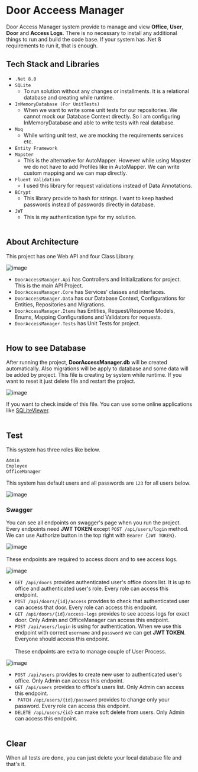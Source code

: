 # **Door Acceess Manager**
Door Access Manager system provide to manage and view **Office**, **User**, **Door** and **Access Logs**. There is no necessary to install any additional things to run and build the code base. If your system has .Net 8 requirements to run it, that is enough.

## **Tech Stack and Libraries**
- ```.Net 8.0```
- ```SQLite```
  - To run solution without any changes or installments. It is a relational database and creating while runtime.
- ```InMemoryDatabase (For UnitTests)```
  - When we want to write some unit tests for our repositories. We cannot mock our Database Context directly. So I am configuring InMemoryDatabase and able to write tests with real database.
- ```Moq```
  - While writing unit test, we are mocking the requirements services etc.
- ```Entity Framework```
- ```Mapster```
  - This is the alternative for AutoMapper. However while using Mapster we do not have to add Profiles like in AutoMapper. We can write custom mapping and we can map directly. 
- ```Fluent Validation```
  - I used this library for request validations instead of Data Annotations.
- ```BCrypt```
  - This library provide to hash for strings. I want to keep hashed passwords instead of passwords directly in database.
- ```JWT```
  - This is my authentication type for my solution.
<br></br>
## **About Architecture**
This project has one Web API and four Class Library.  

![image](https://github.com/fatihadymn/DoorAccessManager/assets/38660944/495cb477-0627-4592-ab02-38e1bf88e7a4)

- ```DoorAccessManager.Api``` has Controllers and Initializations for project. This is the main API Project.
- ```DoorAccessManager.Core``` has Services' classes and interfaces.
- ```DoorAccessManager.Data``` has our Database Context, Configurations for Entities, Repositories and Migrations.
- ```DoorAccessManager.Items``` has Entities, Request/Response Models, Enums, Mapping Configurations and Validators for requests.
- ```DoorAccessManager.Tests``` has Unit Tests for project.
<br></br>
## **How to see Database**
  After running the project, **DoorAccessManager.db** will be created automatically. Also migrations will be apply to database and some data will be added by project. This file is creating by system while runtime. If you want to reset it just delete file and restart the project.
  
  ![image](https://github.com/fatihadymn/DoorAccessManager/assets/38660944/7aacd717-432b-4bfa-b4f1-8bbc8df89b80)

  If you want to check inside of this file. You can use some online applications like [SQLiteViewer](https://sqliteviewer.app/).
<br></br>
## **Test**
This system has three roles like below.
```sh
Admin
Employee
OfficeManager 
  ```

This system has default users and all passwords are ```123``` for all users below.

![image](https://github.com/fatihadymn/DoorAccessManager/assets/38660944/ad04797e-84a0-431a-a074-d88acc66f08d)

### **Swagger**
You can see all endpoints on swagger's page when you run the project. Every endpoints need **JWT TOKEN** except ```POST /api/users/login``` method. We can use Authorize button in the top right with ```Bearer {JWT TOKEN}```.

![image](https://github.com/fatihadymn/DoorAccessManager/assets/38660944/70cc0c0f-3e47-4c38-85a9-a762c0903a28)
<br></br>
These endpoints are required to access doors and to see access logs.

![image](https://github.com/fatihadymn/DoorAccessManager/assets/38660944/9e7fad84-cb67-415c-96e8-88360adb3b39)

- ```GET /api/doors``` provides authenticated user's office doors list. It is up to office and authenticated user's role. Every role can access this endpoint.
- ```POST /api/doors/{id}/access``` provides to check that authenticated user can access that door. Every role can access this endpoint.
- ```GET /api/doors/{id}/access-logs``` provides to see access logs for exact door. Only Admin and OfficeManager can access this endpoint.
- ```POST /api/users/login``` is using for authentication. When we use this endpoint with correct ```username``` and ```password``` we can get **JWT TOKEN**. Everyone should access this endpoint.
<br></br>
These endpoints are extra to manage couple of User Process.

![image](https://github.com/fatihadymn/DoorAccessManager/assets/38660944/fcd27330-cb8c-4cf6-a668-1219e93bef28)

- ```POST /api/users``` provides to create new user to authenticated user's office. Only Admin can access this endpoint.
- ```GET /api/users``` provides to office's users list. Only Admin can access this endpoint.
- ``` PATCH /api/users/{id}/password``` provides to change only your password. Every role can access this endpoint.
- ```DELETE /api/users/{id}``` can make soft delete from users. Only Admin can access this endpoint.
<br></br>
## **Clear**
  When all tests are done, you can just delete your local database file and that's it.
